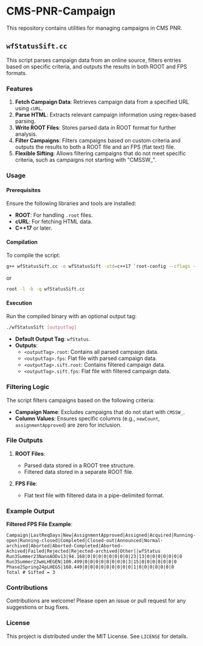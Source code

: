 # CMS-PNR-Campaign

This repository contains utilities for managing campaigns in CMS PNR.

## `wfStatusSift.cc`

This script parses campaign data from an online source, filters entries based on specific criteria, and outputs the results in both ROOT and FPS formats.

### Features

1. **Fetch Campaign Data**: Retrieves campaign data from a specified URL using `cURL`.
2. **Parse HTML**: Extracts relevant campaign information using regex-based parsing.
3. **Write ROOT Files**: Stores parsed data in ROOT format for further analysis.
4. **Filter Campaigns**: Filters campaigns based on custom criteria and outputs the results to both a ROOT file and an FPS (flat text) file.
5. **Flexible Sifting**: Allows filtering campaigns that do not meet specific criteria, such as campaigns not starting with "CMSSW_".

### Usage

#### Prerequisites
Ensure the following libraries and tools are installed:
- **ROOT**: For handling `.root` files.
- **cURL**: For fetching HTML data.
- **C++17** or later.

#### Compilation
To compile the script:
```bash
g++ wfStatusSift.cc -o wfStatusSift -std=c++17 `root-config --cflags --libs` -lcurl
```
or
```bash
root -l -b -q wfStatusSift.cc
```

#### Execution
Run the compiled binary with an optional output tag:
```bash
./wfStatusSift [outputTag]
```
- **Default Output Tag**: `wfStatus`.
- **Outputs**:
  - `<outputTag>.root`: Contains all parsed campaign data.
  - `<outputTag>.fps`: Flat file with parsed campaign data.
  - `<outputTag>.sift.root`: Contains filtered campaign data.
  - `<outputTag>.sift.fps`: Flat file with filtered campaign data.

### Filtering Logic
The script filters campaigns based on the following criteria:
- **Campaign Name**: Excludes campaigns that do not start with `CMSSW_`.
- **Column Values**: Ensures specific columns (e.g., `newCount`, `assignmentApproved`) are zero for inclusion.

### File Outputs
1. **ROOT Files**:
   - Parsed data stored in a ROOT tree structure.
   - Filtered data stored in a separate ROOT file.

2. **FPS File**:
   - Flat text file with filtered data in a pipe-delimited format.

### Example Output
**Filtered FPS File Example**:
```
Campaign|LastReqDays|New|AssignmentApproved|Assigned|Acquired|Running-open|Running-closed|Completed|Closed-out|Announced|Normal-archived|Aborted|Aborted-Completed|Aborted-Achived|Failed|Rejected|Rejected-archived|Other||wfStatus
Run3Summer23NanoAODv13|94.168|0|0|0|0|0|0|0|0|23|13|0|0|0|0|0|0|0
Run3Summer23wmLHEGEN|100.499|0|0|0|0|0|0|0|0|3|15|0|0|0|0|0|0|0
Phase2Spring24pLHEGS|160.449|0|0|0|0|0|0|0|0|0|1|0|0|0|0|0|0|0
Total # Sifted = 3
```

### Contributions
Contributions are welcome! Please open an issue or pull request for any suggestions or bug fixes.

### License
This project is distributed under the MIT License. See `LICENSE` for details.
